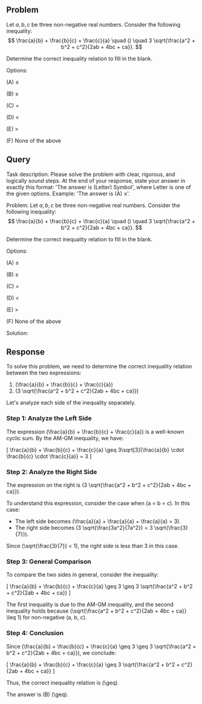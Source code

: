 ## Problem

Let $a, b, c$ be three non-negative real numbers. Consider the following inequality:
$$
\frac{a}{b} + \frac{b}{c} + \frac{c}{a} \quad () \quad 3 \sqrt{\frac{a^2 + b^2 + c^2}{2ab + 4bc + ca}}.
$$

Determine the correct inequality relation to fill in the blank.

Options:

(A) $\leq$ 

(B) $\geq$

(C) $=$ 

(D) $<$

(E) $>$

(F) None of the above

## Query

Task description: Please solve the problem with clear, rigorous, and logically sound steps. At the end of your response, state your answer in exactly this format: 'The answer is (Letter) Symbol', where Letter is one of the given options. Example: 'The answer is (A) $\leq$'.

Problem: Let $a, b, c$ be three non-negative real numbers. Consider the following inequality:
$$
\frac{a}{b} + \frac{b}{c} + \frac{c}{a} \quad () \quad 3 \sqrt{\frac{a^2 + b^2 + c^2}{2ab + 4bc + ca}}.
$$

Determine the correct inequality relation to fill in the blank.

Options:

(A) $\leq$ 

(B) $\geq$

(C) $=$ 

(D) $<$

(E) $>$

(F) None of the above

Solution:

## Response

To solve this problem, we need to determine the correct inequality relation between the two expressions:

1. \(\frac{a}{b} + \frac{b}{c} + \frac{c}{a}\)
2. \(3 \sqrt{\frac{a^2 + b^2 + c^2}{2ab + 4bc + ca}}\)

Let's analyze each side of the inequality separately.

### Step 1: Analyze the Left Side

The expression \(\frac{a}{b} + \frac{b}{c} + \frac{c}{a}\) is a well-known cyclic sum. By the AM-GM inequality, we have:

\[
\frac{a}{b} + \frac{b}{c} + \frac{c}{a} \geq 3\sqrt[3]{\frac{a}{b} \cdot \frac{b}{c} \cdot \frac{c}{a}} = 3
\]

### Step 2: Analyze the Right Side

The expression on the right is \(3 \sqrt{\frac{a^2 + b^2 + c^2}{2ab + 4bc + ca}}\).

To understand this expression, consider the case when \(a = b = c\). In this case:

- The left side becomes \(\frac{a}{a} + \frac{a}{a} + \frac{a}{a} = 3\).
- The right side becomes \(3 \sqrt{\frac{3a^2}{7a^2}} = 3 \sqrt{\frac{3}{7}}\).

Since \(\sqrt{\frac{3}{7}} < 1\), the right side is less than 3 in this case.

### Step 3: General Comparison

To compare the two sides in general, consider the inequality:

\[
\frac{a}{b} + \frac{b}{c} + \frac{c}{a} \geq 3 \geq 3 \sqrt{\frac{a^2 + b^2 + c^2}{2ab + 4bc + ca}}
\]

The first inequality is due to the AM-GM inequality, and the second inequality holds because \(\sqrt{\frac{a^2 + b^2 + c^2}{2ab + 4bc + ca}} \leq 1\) for non-negative \(a, b, c\).

### Step 4: Conclusion

Since \(\frac{a}{b} + \frac{b}{c} + \frac{c}{a} \geq 3 \geq 3 \sqrt{\frac{a^2 + b^2 + c^2}{2ab + 4bc + ca}}\), we conclude:

\[
\frac{a}{b} + \frac{b}{c} + \frac{c}{a} \geq 3 \sqrt{\frac{a^2 + b^2 + c^2}{2ab + 4bc + ca}}
\]

Thus, the correct inequality relation is \(\geq\).

The answer is (B) \(\geq\).